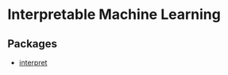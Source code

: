 # Interpretable Machine Learning




## Packages

* [interpret](https://github.com/interpretml/interpret)
